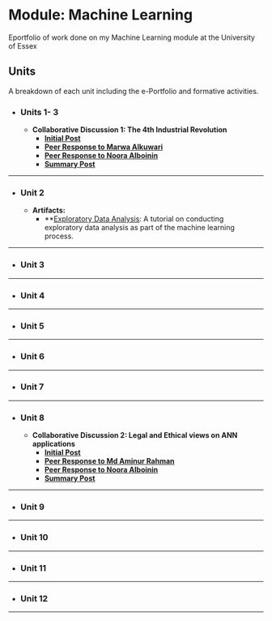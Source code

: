 # Module: Machine Learning
Eportfolio of work done on my Machine Learning module at the University of Essex

## Units
A breakdown of each unit including the e-Portfolio and formative activities.

- ### Units 1- 3
	- **Collaborative Discussion 1: The 4th Industrial Revolution**
		- **[Initial Post](posts/discussion1_initial_post)**
		- **[Peer Response to Marwa Alkuwari](posts/discussion1_peer_response_1)**
		- **[Peer Response to Noora Alboinin](posts/discussion1_peer_response_2)**
		- **[Summary Post](posts/discussion1_summary_post)**

---
- ### Unit 2 
    - **Artifacts:**
        - **[Exploratory Data Analysis](artefacts/eda): A tutorial on conducting exploratory data analysis as part of the machine learning process.
---
- ### Unit 3
---
- ### Unit 4
---
- ### Unit 5
---
- ### Unit 6
---
- ### Unit 7
---
- ### Unit 8
	- **Collaborative Discussion 2: Legal and Ethical views on ANN applications**
		- **[Initial Post](posts/discussion2_initial_post.md)**
		- **[Peer Response to Md Aminur Rahman](posts/discussion2_peer_response_1.md)**
		- **[Peer Response to Noora Alboinin](posts/discussion2_peer_response_2.md)**
		- **[Summary Post](posts/discussion2_summary_post.md)**


---
- ### Unit 9
---
- ### Unit 10
---
- ### Unit 11
---
- ### Unit 12
---